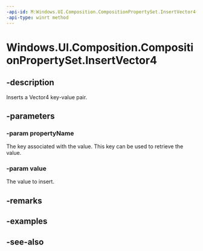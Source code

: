 ```yaml
---
-api-id: M:Windows.UI.Composition.CompositionPropertySet.InsertVector4(System.String,Windows.Foundation.Numerics.Vector4)
-api-type: winrt method
---
```


<!-- Method syntax
public void InsertVector4(System.String propertyName, Windows.Foundation.Numerics.Vector4 value)
-->

# Windows.UI.Composition.CompositionPropertySet.InsertVector4

## -description
Inserts a Vector4 key-value pair.



## -parameters
### -param propertyName
The key associated with the value. This key can be used to retrieve the value.

### -param value
The value to insert.

## -remarks

## -examples

## -see-also
